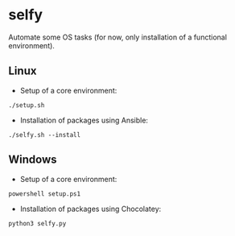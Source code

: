 # selfy

Automate some OS tasks (for now, only installation of a functional environment).

## Linux

- Setup of a core environment:

```
./setup.sh
```

- Installation of packages using Ansible:

```
./selfy.sh --install
```

## Windows

- Setup of a core environment:

```
powershell setup.ps1
```

- Installation of packages using Chocolatey:

```
python3 selfy.py
```

